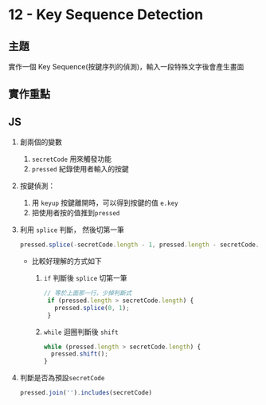 # 12 - Key Sequence Detection

## 主題
實作一個 Key Sequence(按鍵序列的偵測)，輸入一段特殊文字後會產生畫面

## 實作重點

## JS

1. 創兩個的變數
    1. `secretCode` 用來觸發功能
    2. `pressed` 紀錄使用者輸入的按鍵
2. 按鍵偵測：
    1. 用 `keyup` 按鍵離開時，可以得到按鍵的值 `e.key` 
    2. 把使用者按的值推到`pressed`
3. 利用 `splice` 判斷， 然後切第一筆
    
    ```jsx
    pressed.splice(-secretCode.length - 1, pressed.length - secretCode.length);
    ```
    
    - 比較好理解的方式如下
        1. `if` 判斷後 `splice` 切第一筆
            
            ```jsx
            // 等於上面那一行，少掉判斷式
             if (pressed.length > secretCode.length) {
               pressed.splice(0, 1);
             }
            ```
            
        2. `while` 迴圈判斷後 `shift`
            
            ```jsx
            while (pressed.length > secretCode.length) {
              pressed.shift();
            }
            ```
            
4. 判斷是否為預設`secretCode`
    ```jsx
    pressed.join('').includes(secretCode)
    ```
